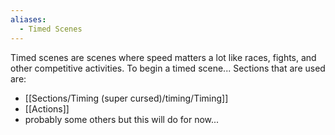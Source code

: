 ```yaml
---
aliases:
  - Timed Scenes
---
```

Timed scenes are scenes where speed matters a lot like races, fights, and other competitive activities. To begin a timed scene... Sections that are used are:
- [[Sections/Timing (super cursed)/timing/Timing]]
- [[Actions]]
- probably some others but this will do for now...